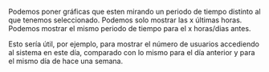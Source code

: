 Podemos poner gráficas que esten mirando un periodo de tiempo distinto al que tenemos seleccionado.
Podemos solo mostrar las x últimas horas.
Podemos mostrar el mismo periodo de tiempo para el x horas/dias antes.

Esto sería útil, por ejemplo, para mostrar el número de usuarios accediendo al sistema en este día, comparado con lo mismo para el día anterior y para el mismo día de hace una semana.
